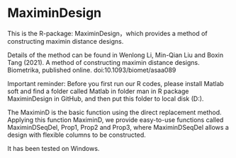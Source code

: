 # MaximinDesign
This is the R-package: MaximinDesign，which provides a method of constructing maximin distance designs.

Details of the method can be found in Wenlong Li, Min-Qian Liu and Boxin Tang (2021). A method of constructing maximin distance designs. Biometrika, published online. doi:10.1093/biomet/asaa089

Important reminder: Before you first run our R codes, please install Matlab soft and find a folder called Matlab in folder man in R package MaximinDesign in GitHub, and then put this folder to local disk (D:).

The MaximinD is the basic function using the direct replacement method. Applying this function MaximinD, we provide easy-to-use functions called MaximinDSeqDel, Prop1, Prop2 and Prop3, where MaximinDSeqDel allows a design with flexible columns to be constructed.

It has been tested on Windows.
